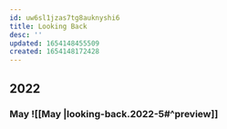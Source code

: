 ```yaml
---
id: uw6sl1jzas7tg8auknyshi6
title: Looking Back
desc: ''
updated: 1654148455509
created: 1654148172428
---
```


## 2022

### May ![[May |looking-back.2022-5#^preview]]